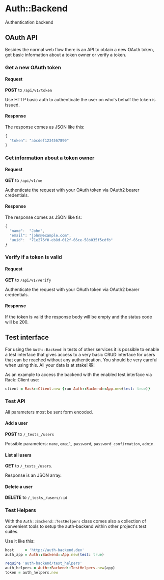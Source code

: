 # Auth::Backend

Authentication backend

## OAuth API

Besides the normal web flow there is an API to obtain a new OAuth
token, get basic information about a token owner or verify a token.

### Get a new OAuth token

#### Request

**POST** to ``/api/v1/token``

Use HTTP basic auth to authenticate the user on who's behalf the token
is issued.

#### Response

The response comes as JSON like this:

```javascript
{
  "token": "abcdef1234567890"
}
```

### Get information about a token owner

#### Request

**GET** to ``/api/v1/me``

Authenticate the request with your OAuth token via OAuth2 bearer
credentials.

#### Response

The response comes as JSON like tis:

```javascript
{
  "name":  "John",
  "email": "john@example.com",
  "uuid":  "71e276f0-eb8d-012f-66ce-58b035f5cdfb"
}
```


### Verify if a token is valid

#### Request

**GET** to ``/api/v1/verify``

Authenticate the request with your OAuth token via OAuth2 bearer
credentials.

#### Response

If the token is valid the response body will be empty and the status
code will be 200.


## Test interface

For using the ``Auth::Backend`` in tests of other services it is possible to enable a test interface that gives access to a very basic CRUD interface for users that can be reached without any authentication. You should be very careful when using this. All your data is at stake! :scream_cat:!

As an example to access the backend with the enabled test interface via Rack::Client use:

```ruby
client = Rack::Client.new {run Auth::Backend::App.new(test: true)}
```

### Test API

All parameters most be sent form encoded.

#### Add a user

**POST** to ``/_tests_/users``

Possible parameters: ``name``, ``email``, ``password``,
``password_confirmation``, ``admin``.

#### List all users

**GET** to ``/_tests_/users``.

Response is an JSON array.

#### Delete a user

**DELETE** to ``/_tests_/users/:id``

### Test Helpers

With the ``Auth::Backend::TestHelpers`` class comes also a collection of convenient tools to setup the auth-backend within other project's test suites.

Use it like this:

```ruby
host     = 'http://auth-backend.dev'
auth_app = Auth::Backend::App.new(test: true)

require 'auth-backend/test_helpers'
auth_helpers = Auth::Backend::TestHelpers.new(app)
token = auth_helpers.new
```

